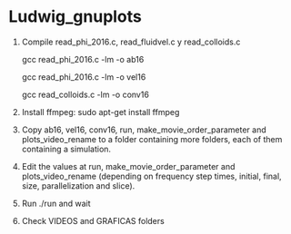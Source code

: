 # Ludwig_gnuplots


1) Compile read_phi_2016.c, read_fluidvel.c y read_colloids.c

    gcc read_phi_2016.c -lm -o ab16
    
    gcc read_phi_2016.c -lm -o vel16
    
    gcc read_colloids.c -lm -o conv16
    
2) Install ffmpeg: sudo apt-get install ffmpeg
3) Copy ab16, vel16, conv16, run, make_movie_order_parameter and plots_video_rename to a folder containing more folders, each of them containing a simulation. 
4) Edit the values at run, make_movie_order_parameter and plots_video_rename (depending on frequency step times, initial, final, size, parallelization and slice).
5) Run ./run and wait
6) Check VIDEOS and GRAFICAS folders
